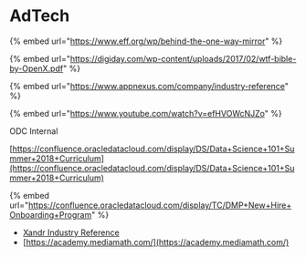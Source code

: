 # AdTech

{% embed url="https://www.eff.org/wp/behind-the-one-way-mirror" %}

{% embed url="https://digiday.com/wp-content/uploads/2017/02/wtf-bible-by-OpenX.pdf" %}

{% embed url="https://www.appnexus.com/company/industry-reference" %}

{% embed url="https://www.youtube.com/watch?v=efHVOWcNJZo" %}

ODC Internal

[https://confluence.oracledatacloud.com/display/DS/Data+Science+101+Summer+2018+Curriculum](https://confluence.oracledatacloud.com/display/DS/Data+Science+101+Summer+2018+Curriculum)

{% embed url="https://confluence.oracledatacloud.com/display/TC/DMP+New+Hire+Onboarding+Program" %}

* [Xandr Industry Reference](https://wiki.xandr.com/display/industry/Welcome)
* [https://academy.mediamath.com/](https://academy.mediamath.com/)

